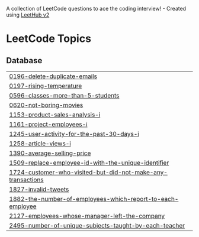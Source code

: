 A collection of LeetCode questions to ace the coding interview! - Created using [LeetHub v2](https://github.com/arunbhardwaj/LeetHub-2.0)
<!---LeetCode Topics Start-->
# LeetCode Topics
## Database
|  |
| ------- |
| [0196-delete-duplicate-emails](https://github.com/fiedith/sql/tree/master/0196-delete-duplicate-emails) |
| [0197-rising-temperature](https://github.com/fiedith/sql/tree/master/0197-rising-temperature) |
| [0596-classes-more-than-5-students](https://github.com/fiedith/sql/tree/master/0596-classes-more-than-5-students) |
| [0620-not-boring-movies](https://github.com/fiedith/sql/tree/master/0620-not-boring-movies) |
| [1153-product-sales-analysis-i](https://github.com/fiedith/sql/tree/master/1153-product-sales-analysis-i) |
| [1161-project-employees-i](https://github.com/fiedith/sql/tree/master/1161-project-employees-i) |
| [1245-user-activity-for-the-past-30-days-i](https://github.com/fiedith/sql/tree/master/1245-user-activity-for-the-past-30-days-i) |
| [1258-article-views-i](https://github.com/fiedith/sql/tree/master/1258-article-views-i) |
| [1390-average-selling-price](https://github.com/fiedith/sql/tree/master/1390-average-selling-price) |
| [1509-replace-employee-id-with-the-unique-identifier](https://github.com/fiedith/sql/tree/master/1509-replace-employee-id-with-the-unique-identifier) |
| [1724-customer-who-visited-but-did-not-make-any-transactions](https://github.com/fiedith/sql/tree/master/1724-customer-who-visited-but-did-not-make-any-transactions) |
| [1827-invalid-tweets](https://github.com/fiedith/sql/tree/master/1827-invalid-tweets) |
| [1882-the-number-of-employees-which-report-to-each-employee](https://github.com/fiedith/sql/tree/master/1882-the-number-of-employees-which-report-to-each-employee) |
| [2127-employees-whose-manager-left-the-company](https://github.com/fiedith/sql/tree/master/2127-employees-whose-manager-left-the-company) |
| [2495-number-of-unique-subjects-taught-by-each-teacher](https://github.com/fiedith/sql/tree/master/2495-number-of-unique-subjects-taught-by-each-teacher) |
<!---LeetCode Topics End-->